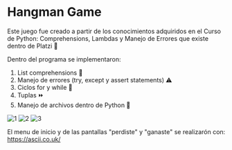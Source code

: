 # Hangman Game
Este juego fue creado a partir de los conocimientos adquiridos en el Curso de Python: Comprehensions, Lambdas y Manejo de Errores que existe dentro de Platzi 💚

Dentro del programa se implementaron:
  1. List comprehensions 📃 
  2. Manejo de errores (try, except y assert statements) ⚠️
  3. Ciclos for y while 🔁 
  4. Tuplas ⏩
  5. Manejo de archivos dentro de Python 📖

![1](https://user-images.githubusercontent.com/77123496/140670443-a8bfc978-25e6-4e50-8980-b3b61a60e5e9.png)
![2](https://user-images.githubusercontent.com/77123496/140670465-1552528a-6546-49e6-8513-26ca714baf9f.png)
![3](https://user-images.githubusercontent.com/77123496/140670471-8cfb6336-e22a-4cbd-8f0b-a443cd8f409a.png)

El menu de inicio y de las pantallas "perdiste" y "ganaste" se realizarón con: https://ascii.co.uk/

